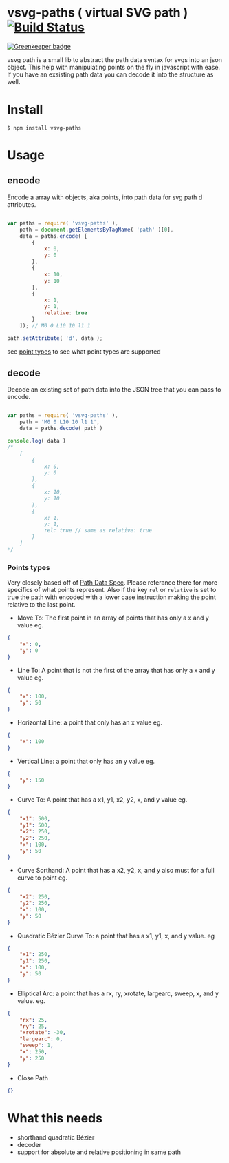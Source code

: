 # vsvg-paths ( virtual SVG path )  [![Build Status](https://travis-ci.org/jcblw/vsvg-paths.svg?branch=master)](https://travis-ci.org/jcblw/vsvg-paths)

[![Greenkeeper badge](https://badges.greenkeeper.io/jcblw/vsvg-paths.svg)](https://greenkeeper.io/)

vsvg path is a small lib to abstract the path data syntax for svgs into an json object. This help with manipulating points on the fly in javascript with ease. If you have an exsisting path data you can decode it into the structure as well.

# Install

    $ npm install vsvg-paths 

# Usage

## encode

Encode a array with objects, aka points, into path data for svg path d attributes. 

```javascript

var paths = require( 'vsvg-paths' ),
    path = document.getElementsByTagName( 'path' )[0],
    data = paths.encode( [
        {
            x: 0,
            y: 0
        },
        {
            x: 10,
            y: 10
        },
        {
            x: 1,
            y: 1,
            relative: true 
        }
    ]); // M0 0 L10 10 l1 1

path.setAttribute( 'd', data );
```

see [point types](#points-types) to see what point types are supported

## decode

Decode an existing set of path data into the JSON tree that you can pass to encode.

```javascript

var paths = require( 'vsvg-paths' ),
    path = 'M0 0 L10 10 l1 1',
    data = paths.decode( path )

console.log( data ) 
/*  
    [
        {
            x: 0,
            y: 0
        },
        {
            x: 10,
            y: 10
        },
        {
            x: 1,
            y: 1,
            rel: true // same as relative: true
        }
    ]
*/
```

### Points types

Very closely based off of [Path Data Spec](http://www.w3.org/TR/SVG/paths.html#PathData). Please referance there for more specifics of what points represent. Also if the key `rel` or `relative` is set to true the path with encoded with a lower case instruction making the point relative to the last point.

- Move To: The first point in an array of points that has only a x and y value eg.
```json
{
    "x": 0,
    "y": 0
}
```
- Line To: A point that is not the first of the array that has only a x and y value eg.
```json
{
    "x": 100,
    "y": 50
}
```
- Horizontal Line: a point that only has an x value eg.
```json
{
    "x": 100
}
```
- Vertical Line: a point that only has an y value eg.
```json
{
    "y": 150
}
```
- Curve To: A point that has a x1, y1, x2, y2, x, and y value eg.
```json
{
    "x1": 500,
    "y1": 500,
    "x2": 250,
    "y2": 250,
    "x": 100,
    "y": 50
}
```
- Curve Sorthand: A point that has a x2, y2, x, and y also must for a full curve to point eg.
```json
{
    "x2": 250,
    "y2": 250,
    "x": 100,
    "y": 50
}
```
- Quadratic Bézier Curve To: a point that has a x1, y1, x, and y value. eg
```json
{
    "x1": 250,
    "y1": 250,
    "x": 100,
    "y": 50
}
```
- Elliptical Arc: a point that has a rx, ry, xrotate, largearc, sweep, x, and y value. eg.
```json
{
    "rx": 25,
    "ry": 25,
    "xrotate": -30,
    "largearc": 0,
    "sweep": 1,
    "x": 250,
    "y": 250
}
```
- Close Path
```json
{}
```
# What this needs

- shorthand quadratic Bézier 
- decoder
- support for absolute and relative positioning in same path
